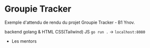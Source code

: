 # Groupie Tracker
Exemple d'attendu de rendu du projet Groupie Tracker - B1 Ynov.

backend golang & HTML CSS(Tailwind) JS
`go run .` -> `localhost:8080`

- Les mentors
